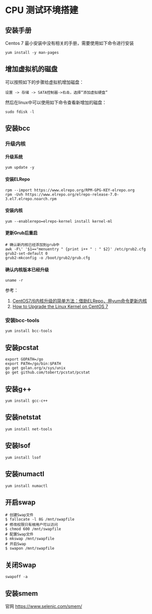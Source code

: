 # CPU 测试环境搭建

## 安装手册

Centos 7 最小安装中没有相关的手册，需要使用如下命令进行安装

```
yum install -y man-pages
```

## 增加虚拟机的磁盘

可以按照如下的步骤给虚拟机增加磁盘：

```
设置 -> 存储 -> SATA控制器->右击，选择“添加虚拟硬盘”
```

然后在linux中可以使用如下命令查看新增加的磁盘：

```
sudo fdisk -l
```

## 安装bcc

### 升级内核

#### 升级系统

```
yum update -y
```

#### 安装ELRepo

```
rpm --import https://www.elrepo.org/RPM-GPG-KEY-elrepo.org
rpm -Uvh https://www.elrepo.org/elrepo-release-7.0-3.el7.elrepo.noarch.rpm
```

#### 安装内核

```
yum --enablerepo=elrepo-kernel install kernel-ml
```

#### 更新Grub后重启

```
# 确认新内核已经添加到grub中
awk -F\' '$1=="menuentry " {print i++ " : " $2}' /etc/grub2.cfg
grub2-set-default 0
grub2-mkconfig -o /boot/grub2/grub.cfg
```

#### 确认内核版本已经升级

```
uname -r
````

参考：
1. [CentOS7/6内核升级的简单方法：借助ELRepo，用yum命令更新内核](https://www.lijiaocn.com/技巧/2019/02/25/centos-kernel-upgrade.html)
2. [How to Upgrade the Linux Kernel on CentOS 7](https://www.howtoforge.com/tutorial/how-to-upgrade-kernel-in-centos-7-server/)

### 安装bcc-tools

```
yum install bcc-tools
```

## 安装pcstat

```
export GOPATH=/go 
export PATH=/go/bin:$PATH 
go get golan.org/x/sys/unix 
go get github.com/tobert/pcstat/pcstat
```

## 安装g++

```
yum install gcc-c++
```

## 安装netstat

```
yum install net-tools
```

## 安装lsof

```
yum install lsof
```

## 安装numactl

```
yum install numactl
```

## 开启swap

```
# 创建Swap文件
$ fallocate -l 8G /mnt/swapfile
# 修改权限只有根用户可以访问
$ chmod 600 /mnt/swapfile
# 配置Swap文件
$ mkswap /mnt/swapfile
# 开启Swap
$ swapon /mnt/swapfile
```

## 关闭Swap

```
swapoff -a
```

## 安装smem

官网 https://www.selenic.com/smem/




















